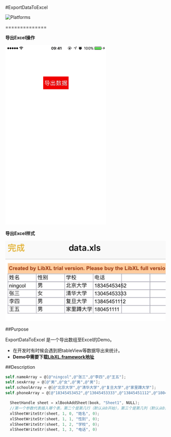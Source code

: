 #ExportDataToExcel

![Platforms](https://cocoapod-badges.herokuapp.com/p/MZTimerLabel/badge.png)

==============

**导出Excel操作**

![img](demo.gif)

**导出Excel样式**

![demo](demo.png)

##Purpose

ExportDataToExcel 是一个导出数组至Excel的Demo。

- 在开发时有时候会遇到把tableView等数据导出来统计。
- **Demo中需要下载[LibXL.framework地址](http://www.libxl.com/download.html)**



##Description

```objective-c
self.nameArray = @[@"ningcol",@"张三",@"李四",@"王五"];
self.sexArray = @[@"男",@"女",@"男",@"男"];
self.schoolArray = @[@"北京大学",@"清华大学",@"复旦大学",@"家里蹲大学"];
self.phoneArray = @[@"18345453452",@"13045453333",@"13845451112",@"180451111"];
```
```objective-c
  SheetHandle sheet = xlBookAddSheet(book, "Sheet1", NULL);
  //第一个参数代表插入哪个表，第二个是第几行（默认从0开始），第三个是第几列（默认从0开始）
  xlSheetWriteStr(sheet, 1, 0, "姓名", 0);
  xlSheetWriteStr(sheet, 1, 1, "性别", 0);
  xlSheetWriteStr(sheet, 1, 2, "学校", 0);
  xlSheetWriteStr(sheet, 1, 3, "电话", 0)
```

 